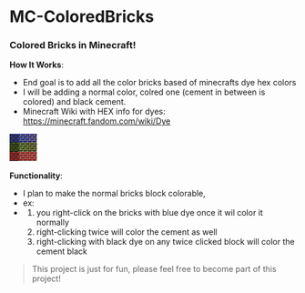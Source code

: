 # MC-ColoredBricks

### Colored Bricks in Minecraft!

**How It Works**:
  - End goal is to add all the color bricks based of minecrafts dye hex colors
  - I will be adding a normal color, colred one (cement in between is colored) and black cement.
  - Minecraft Wiki with HEX info for dyes: https://minecraft.fandom.com/wiki/Dye

![Colored Bricks (Only RGB Bricks!)](https://github.com/LudwigBooysen/MC-ColoredBricks/blob/main/Images/pack.png)

**Functionality**:
  - I plan to make the normal bricks block colorable,
  - ex: 
  - 1. you right-click on the bricks with blue dye once it wil color it normally
    2. right-clicking twice will color the cement as well
    3. right-clicking with black dye on any twice clicked block will color the cement black

> This project is just for fun, please feel free to become part of this project!
